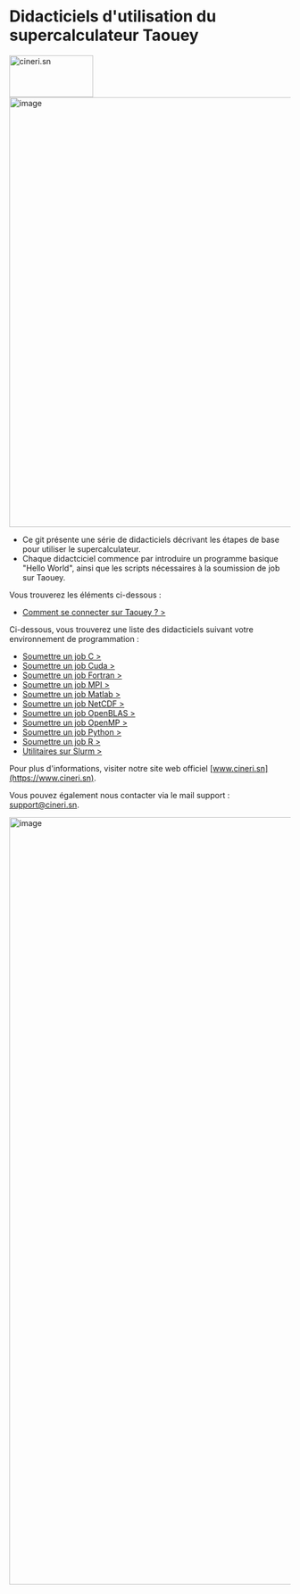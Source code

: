 # Didacticiels d'utilisation du supercalculateur Taouey
<img src="https://github.com/DiopBabacarEdu/TaoueY-HPC/assets/20286290/e589fd32-b4a3-4237-bf1d-6a8c78934325" alt="cineri.sn" width="150" height="75">
<img width="770" alt="image" src="https://github.com/DiopBabacarEdu/TaoueY-HPC/assets/20286290/b3bb98b4-047f-472c-ae61-d77733b97df9">

* Ce git présente une série de didacticiels décrivant les étapes de base pour utiliser le supercalculateur.
* Chaque didactciciel commence par introduire un programme basique "Hello World", ainsi que les scripts nécessaires à la soumission de job sur Taouey.

Vous trouverez les éléments ci-dessous :
* [Comment se connecter sur Taouey ? >](https://github.com/DiopBabacarEdu/TaoueY-HPC/tree/main/Comment%20se%20connecter%3F)

Ci-dessous, vous trouverez une liste des didacticiels suivant votre environnement de programmation :
* [Soumettre un job C >](https://github.com/DiopBabacarEdu/TaoueY-HPC/tree/main/C-C%2B%2B)
* [Soumettre un job Cuda >](https://github.com/DiopBabacarEdu/TaoueY-HPC/tree/main/Cuda)
*  [Soumettre un job Fortran >](https://github.com/DiopBabacarEdu/TaoueY-HPC/tree/main/Fortran)
*  [Soumettre un job MPI >](https://github.com/DiopBabacarEdu/TaoueY-HPC/tree/main/MPI)
*  [Soumettre un job Matlab >](https://github.com/DiopBabacarEdu/TaoueY-HPC/tree/main/Matlab)
*  [Soumettre un job NetCDF >](https://github.com/DiopBabacarEdu/TaoueY-HPC/tree/main/NetCDF)
*  [Soumettre un job OpenBLAS >](https://github.com/DiopBabacarEdu/TaoueY-HPC/tree/main/OpenBLAS)
*  [Soumettre un job OpenMP >](https://github.com/DiopBabacarEdu/TaoueY-HPC/tree/main/OPenMP)
*  [Soumettre un job Python >](https://github.com/DiopBabacarEdu/TaoueY-HPC/tree/main/Python)
*  [Soumettre un job R >](https://github.com/DiopBabacarEdu/TaoueY-HPC/tree/main/R)
*  [Utilitaires sur Slurm > ](https://github.com/DiopBabacarEdu/TaoueY-HPC/tree/main/SLURM)  

Pour plus d'informations, visiter notre site web officiel [www.cineri.sn](https://www.cineri.sn).

Vous pouvez également nous contacter via le mail support : [support@cineri.sn](support@cineri.sn).

<img width="1375" alt="image" src="https://github.com/DiopBabacarEdu/TaoueY-HPC/assets/20286290/ef51e021-f54a-43b8-a454-3034e7c5a561">
